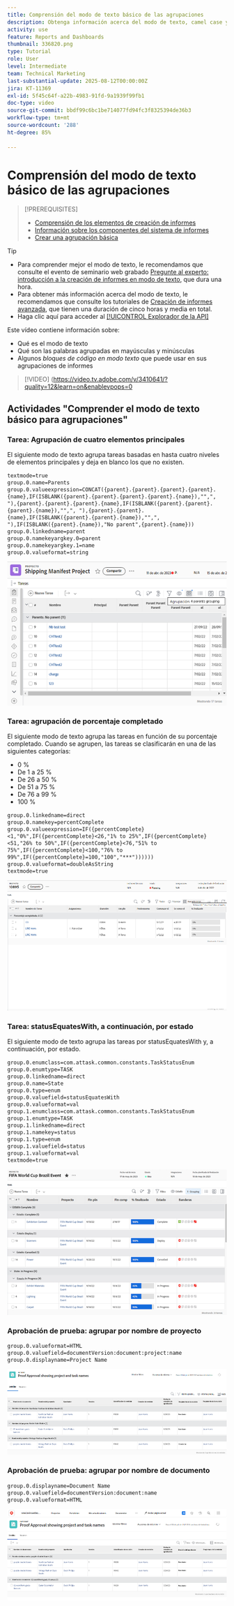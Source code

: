 ```yaml
---
title: Comprensión del modo de texto básico de las agrupaciones
description: Obtenga información acerca del modo de texto, camel case y algunos modos de texto básicos que puede utilizar en las agrupaciones de informes en Workfront.
activity: use
feature: Reports and Dashboards
thumbnail: 336820.png
type: Tutorial
role: User
level: Intermediate
team: Technical Marketing
last-substantial-update: 2025-08-12T00:00:00Z
jira: KT-11369
exl-id: 5f45c64f-a22b-4983-91fd-9a1939f99fb1
doc-type: video
source-git-commit: bbdf99c6bc1be714077fd94fc3f8325394de36b3
workflow-type: tm+mt
source-wordcount: '288'
ht-degree: 85%

---
```


# Comprensión del modo de texto básico de las agrupaciones

>[!PREREQUISITES]
>
>* [Comprensión de los elementos de creación de informes](https://experienceleague.adobe.com/docs/workfront-learn/tutorials-workfront/reporting/basic-reporting/create-a-task-report.html?lang=es)
>* [Información sobre los componentes del sistema de informes](https://experienceleague.adobe.com/docs/workfront-learn/tutorials-workfront/reporting/basic-reporting/reporting-components.html?lang=es)
>* [Crear una agrupación básica](https://experienceleague.adobe.com/docs/workfront-learn/tutorials-workfront/reporting/basic-reporting/create-a-basic-grouping.html?lang=es)


>[!TIP]
>
>* Para comprender mejor el modo de texto, le recomendamos que consulte el evento de seminario web grabado [Pregunte al experto: introducción a la creación de informes en modo de texto](https://experienceleague.adobe.com/en/docs/events/classics/reporting-and-dashboards/introduction-to-text-mode-reporting), que dura una hora.
>* Para obtener más información acerca del modo de texto, le recomendamos que consulte los tutoriales de [Creación de informes avanzada](https://experienceleague.adobe.com/docs/workfront-learn/tutorials-workfront/reporting/advanced-reporting/welcome-to-advanced-reporting.html?lang=es), que tienen una duración de cinco horas y media en total.
>* Haga clic aquí para acceder al [[!UICONTROL Explorador de la API]](https://developer.adobe.com/workfront/api-explorer/)

Este vídeo contiene información sobre:

* Qué es el modo de texto
* Qué son las palabras agrupadas en mayúsculas y minúsculas
* Algunos _bloques de código en modo texto_ que puede usar en sus agrupaciones de informes

>[!VIDEO] (https://video.tv.adobe.com/v/3410641/?quality=12&learn=on&enablevpops=0

## Actividades &quot;Comprender el modo de texto básico para agrupaciones&quot;

### Tarea: Agrupación de cuatro elementos principales

El siguiente modo de texto agrupa tareas basadas en hasta cuatro niveles de elementos principales y deja en blanco los que no existen.

```
textmode=true
group.0.name=Parents
group.0.valueexpression=CONCAT({parent}.{parent}.{parent}.{parent}.{name},IF(ISBLANK({parent}.{parent}.{parent}.{parent}.{name}),"",", "),{parent}.{parent}.{parent}.{name},IF(ISBLANK({parent}.{parent}.{parent}.{name}),"",", "),{parent}.{parent}.{name},IF(ISBLANK({parent}.{parent}.{name}),"",", "),IF(ISBLANK({parent}.{name}),"No parent",{parent}.{name}))
group.0.linkedname=parent
group.0.namekeyargkey.0=parent
group.0.namekeyargkey.1=name
group.0.valueformat=string
```

![Una imagen de pantalla que muestra las tareas del proyecto agrupadas por cuatro elementos principales](assets/4-parents-grouping.png)


### Tarea: agrupación de porcentaje completado

El siguiente modo de texto agrupa las tareas en función de su porcentaje completado. Cuando se agrupen, las tareas se clasificarán en una de las siguientes categorías:

* 0 %
* De 1 a 25 %
* De 26 a 50 %
* De 51 a 75 %
* De 76 a 99 %
* 100 %

```
group.0.linkedname=direct
group.0.namekey=percentComplete
group.0.valueexpression=IF({percentComplete}<1,"0%",IF({percentComplete}<26,"1% to 25%",IF({percentComplete}<51,"26% to 50%",IF({percentComplete}<76,"51% to 75%",IF({percentComplete}<100,"76% to 99%",IF({percentComplete}=100,"100","***"))))))
group.0.valueformat=doubleAsString
textmode=true
```

![Una imagen de pantalla que muestra las tareas del proyecto agrupadas por porcentaje completado](assets/percent-complete-grouping.png)

### Tarea: statusEquatesWith, a continuación, por estado

El siguiente modo de texto agrupa las tareas por statusEquatesWith y, a continuación, por estado.

```
group.0.enumclass=com.attask.common.constants.TaskStatusEnum
group.0.enumtype=TASK
group.0.linkedname=direct
group.0.name=State
group.0.type=enum
group.0.valuefield=statusEquatesWith
group.0.valueformat=val
group.1.enumclass=com.attask.common.constants.TaskStatusEnum
group.1.enumtype=TASK
group.1.linkedname=direct
group.1.namekey=status
group.1.type=enum
group.1.valuefield=status
group.1.valueformat=val
textmode=true
```

![Una imagen de pantalla que muestra las tareas del proyecto agrupadas por statusEquatesWith](assets/status-equates-with.png)


### Aprobación de prueba: agrupar por nombre de proyecto

```
group.0.valueformat=HTML
group.0.valuefield=documentVersion:document:project:name
group.0.displayname=Project Name
```

![Una imagen de pantalla que muestra las aprobaciones de prueba agrupadas por nombre de proyecto](assets/proof-approvals-grouped-by-project-name.png)


### Aprobación de prueba: agrupar por nombre de documento

```
group.0.displayname=Document Name
group.0.valuefield=documentVersion:document:name
group.0.valueformat=HTML
```

![Una imagen de pantalla que muestra las aprobaciones de prueba agrupadas por nombre de proyecto](assets/proof-approvals-grouped-by-doc-name.png)

